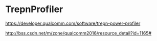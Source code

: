 # TrepnProfiler

https://developer.qualcomm.com/software/trepn-power-profiler

http://bss.csdn.net/m/zone/qualcomm2016/resource_detail?id=1165#